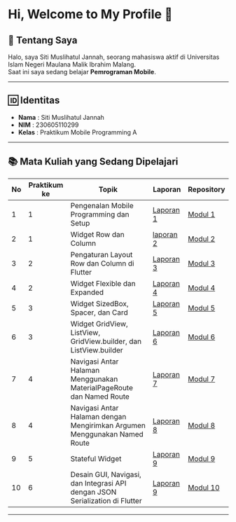 # Hi, Welcome to My Profile 👋

## 📖 Tentang Saya
Halo, saya Siti Muslihatul Jannah, seorang mahasiswa aktif di Universitas Islam Negeri Maulana Malik Ibrahim Malang.  
Saat ini saya sedang belajar **Pemrograman Mobile**.

---

## 🆔 Identitas
- **Nama** : Siti Muslihatul Jannah  
- **NIM** : 230605110299  
- **Kelas** : Praktikum Mobile Programming A 

---

## 📚 Mata Kuliah yang Sedang Dipelajari

| No | Praktikum ke         | Topik                                           | Laporan            | Repository  |
|----|-----------------|-------------------------------------------------|--------------------|-------------|
| 1  | 1 | Pengenalan Mobile Programming dan Setup         | [Laporan 1](https://drive.google.com/drive/folders/1GCnQt4iaTOuWdPafs5CLvJ6ngdbrEfZ3?usp=sharing "Laporan 1")    | [Modul 1](https://github.com/smuslihatuljannah/prak-mobile-modul-1 "Modul 1") |
| 2  | 1 | Widget Row dan Column                          |    [laporan 2](https://drive.google.com/drive/folders/1Ym96K3DPdfN4sU2f-CZfHa-d9472KkKn?usp=sharing "laporan 2")  |[Modul 2](https://github.com/smuslihatuljannah/prak-mobile-modul-2 "Modul 2")|
| 3  | 2 | Pengaturan Layout Row dan Column di Flutter    |[Laporan 3](https://drive.google.com/file/d/1BERT95A9cX9cvzhTP-24Y2i__EX9PgAU/view?usp=drive_link "Laporan 4")|[Modul 3](https://github.com/smuslihatuljannah/prak-mobile-modul-3 "Modul 3")|
| 4  | 2 | Widget Flexible dan Expanded                   |[Laporan 4](https://drive.google.com/file/d/1GWHmVXe3eI5_-6MgsdDf07CXYIQbhGe-/view?usp=drive_link "Laporan 4")|[Modul 4](https://github.com/smuslihatuljannah/prak-mobile-modul-4 "Modul 4")|
| 5  | 3 | Widget SizedBox, Spacer, dan Card                   | [Laporan 5](https://drive.google.com/file/d/1y6FaMqYwjyQQ39--yarOG61wpy1mcgvU/view?usp=sharing "Laporan 5") | [Modul 5](https://github.com/smuslihatuljannah/prak-mobile-modul-5 "Modul 5") |
| 6 | 3 | Widget GridView, ListView, GridView.builder, dan ListView.builder                   | [Laporan 6](https://drive.google.com/file/d/1Um19YnYKBZd3TDtAFlyAADYbxMHFCQDP/view?usp=sharing "Laporan 6") | [Modul 6](https://github.com/smuslihatuljannah/prak-mobile-modul-6 "Laporan 6") |
| 7  | 4 | Navigasi Antar Halaman Menggunakan MaterialPageRoute dan Named Route                   | [Laporan 7](https://drive.google.com/file/d/1Fw-zZmzE6Ydl0hF0tK0OkYurB0v1Cz6p/view?usp=sharing "Laporan 7") | [Modul 7](https://github.com/smuslihatuljannah/prak-mobile-modul-7 "Modul 7") |
| 8  | 4 | Navigasi Antar Halaman dengan Mengirimkan Argumen Menggunakan Named Route                   | [Laporan 8](https://drive.google.com/file/d/1sUZIjL-BgAlhjsDhBhzdV8fhIKNNkHH7/view?usp=sharing "Laporan 8") | [Modul 8](https://github.com/smuslihatuljannah/prak-mobile-modul-8 "Modul 8") |
| 9  | 5 | Stateful Widget                   | [Laporan 9](https://drive.google.com/file/d/1IXSbkHiVHD2lKG4cz52czNBGlG97I28k/view?usp=sharing "Laporan 9") | [Modul 9](https://github.com/smuslihatuljannah/prak-mobile-modul-9 "Modul 9") |
| 10  | 6 | Desain GUI, Navigasi, dan Integrasi API dengan JSON Serialization di Flutter                   | [Laporan 9](https://drive.google.com/file/d/1IXSbkHiVHD2lKG4cz52czNBGlG97I28k/view?usp=sharing "Laporan 9") | [Modul 10](https://github.com/smuslihatuljannah/prak-mobile-modul-10 "Laporan 10") |

---
